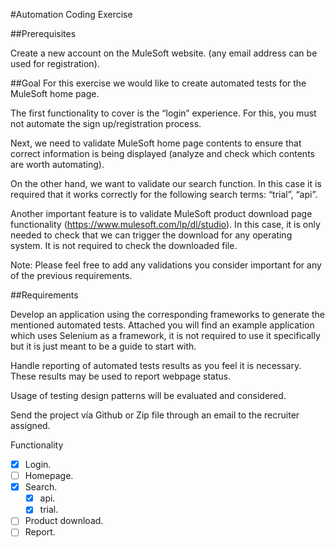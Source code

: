 #Automation Coding Exercise 


##Prerequisites

Create a new account on the MuleSoft website. (any email address can be used for registration).

##Goal
For this exercise we would like to create automated tests for the MuleSoft home page.


The first functionality to cover is the “login” experience. For this, you must not automate the sign up/registration process.

Next, we need to validate MuleSoft home page contents to ensure that correct information is being displayed 
(analyze and check which contents are worth automating).

On the other hand, we want to validate our search function. 
In this case it is required that it works correctly for the following search terms: “trial”, “api”.

Another important feature is to validate MuleSoft product download page functionality 
(https://www.mulesoft.com/lp/dl/studio). In this case, it is only needed to check that we can trigger the download 
for any operating system. It is not required to check the downloaded file.


Note: Please feel free to add any validations you consider important for any of the previous requirements.

##Requirements

Develop an application using the corresponding frameworks to generate the mentioned automated tests. 
Attached you will find an example application which uses Selenium as a framework, 
it is not required to use it specifically but it is just meant to be a guide to start with.

Handle reporting of automated tests results as you feel it is necessary. 
These results may be used to report webpage status.

Usage of testing design patterns will be evaluated and considered.

Send the project vía Github or Zip file through an email to the recruiter assigned.

Functionality 
- [x] Login.
- [ ] Homepage.
- [x] Search.
   - [x] api.
   - [x] trial.
- [ ] Product download.
- [ ] Report.